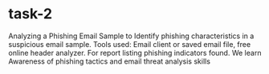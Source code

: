 # task-2
Analyzing a Phishing Email Sample to Identify phishing characteristics in a suspicious email sample.
Tools used: Email client or saved email file, free online header analyzer.
For report listing phishing indicators found. We learn Awareness of phishing tactics and email threat analysis skills
